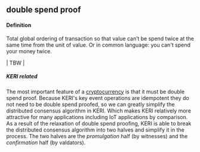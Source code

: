 ## double spend proof

<h4>Definition</h4><p>Total global ordering of transaction so that value can’t be spend twice at the same time from the unit of value. Or in common language: you can&#39;t spend your money twice. </p><p>| TBW |</p><h5>KERI related</h5><p>The most important feature of a <a href="cryptocurrency">cryptocurrency</a> is that it must be double spend proof. Because KERI&#39;s key event operations are idempotent they do not need to be double spend proofed, so we can greatly simplify the distributed consensus algorithm in KERI. Which makes KERI relatively more attractive for many applications including IoT applications by comparison.<br>As a result of the relaxation of double spend proofing, KERI is able to break the distributed consensus algorithm into two halves and simplify it in the process. The two halves are the <em>promulgation</em> half (by witnesses) and the <em>confirmation</em> half (by valdators).</p>

